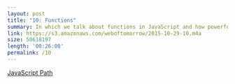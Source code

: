 ```yaml
---
layout: post
title: "10: Functions"
summary: In which we talk about functions in JavaScript and how powerful they are.
link: https://s3.amazonaws.com/weboftomorrow/2015-10-29-10.m4a
size: 50618197
length: '00:26:00'
permalink: /10
---
```


[JavaScript Path](https://github.com/javascript-society/javascript-path)

